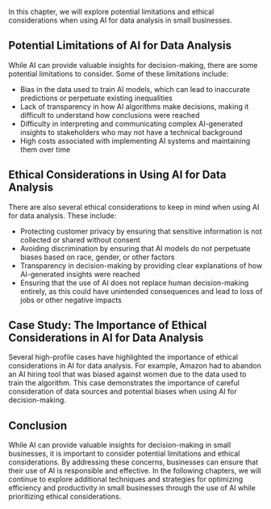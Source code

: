 
In this chapter, we will explore potential limitations and ethical considerations when using AI for data analysis in small businesses.

Potential Limitations of AI for Data Analysis
---------------------------------------------

While AI can provide valuable insights for decision-making, there are some potential limitations to consider. Some of these limitations include:

* Bias in the data used to train AI models, which can lead to inaccurate predictions or perpetuate existing inequalities
* Lack of transparency in how AI algorithms make decisions, making it difficult to understand how conclusions were reached
* Difficulty in interpreting and communicating complex AI-generated insights to stakeholders who may not have a technical background
* High costs associated with implementing AI systems and maintaining them over time

Ethical Considerations in Using AI for Data Analysis
----------------------------------------------------

There are also several ethical considerations to keep in mind when using AI for data analysis. These include:

* Protecting customer privacy by ensuring that sensitive information is not collected or shared without consent
* Avoiding discrimination by ensuring that AI models do not perpetuate biases based on race, gender, or other factors
* Transparency in decision-making by providing clear explanations of how AI-generated insights were reached
* Ensuring that the use of AI does not replace human decision-making entirely, as this could have unintended consequences and lead to loss of jobs or other negative impacts

Case Study: The Importance of Ethical Considerations in AI for Data Analysis
----------------------------------------------------------------------------

Several high-profile cases have highlighted the importance of ethical considerations in AI for data analysis. For example, Amazon had to abandon an AI hiring tool that was biased against women due to the data used to train the algorithm. This case demonstrates the importance of careful consideration of data sources and potential biases when using AI for decision-making.

Conclusion
----------

While AI can provide valuable insights for decision-making in small businesses, it is important to consider potential limitations and ethical considerations. By addressing these concerns, businesses can ensure that their use of AI is responsible and effective. In the following chapters, we will continue to explore additional techniques and strategies for optimizing efficiency and productivity in small businesses through the use of AI while prioritizing ethical considerations.
